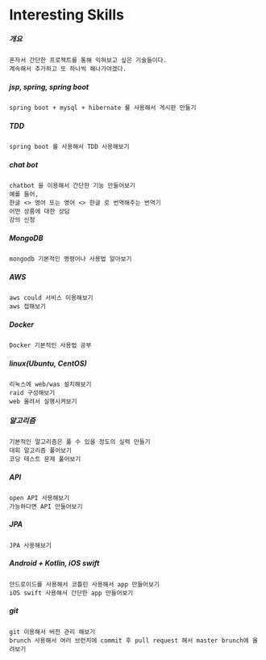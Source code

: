 # Interesting Skills

##### 개요
    혼자서 간단한 프로젝트를 통해 익혀보고 싶은 기술들이다.
    계속해서 추가하고 또 하나씩 해나가야겠다.
    
##### jsp, spring, spring boot
    spring boot + mysql + hibernate 를 사용해서 게시판 만들기

##### TDD
    spring boot 를 사용해서 TDD 사용해보기

##### chat bot
    chatbot 을 이용해서 간단한 기능 만들어보기
    예를 들어,
    한글 <> 영어 또는 영어 <> 한글 로 번역해주는 번역기
    어떤 상품에 대한 상담
    강의 신청

##### MongoDB
    mongodb 기본적인 명령어나 사용법 알아보기

##### AWS
    aws could 서비스 이용해보기
    aws 접해보기
    
##### Docker
    Docker 기본적인 사용법 공부

##### linux(Ubuntu, CentOS)
    리눅스에 web/was 설치해보기
    raid 구성해보기
    web 올려서 실행시켜보기
    
##### 알고리즘
    기본적인 알고리즘은 풀 수 있을 정도의 실력 만들기
    대회 알고리즘 풀어보기
    코딩 테스트 문제 풀어보기
    
##### API
    open API 사용해보기
    가능하다면 API 만들어보기
    
##### JPA
    JPA 사용해보기
    
##### Android + Kotlin, iOS swift
    안드로이드를 사용해서 코틀린 사용해서 app 만들어보기
    iOS swift 사용해서 간단한 app 만들어보기

##### git
    git 이용해서 버전 관리 해보기
    brunch 사용해서 여러 브런치에 commit 후 pull request 해서 master brunch에 올려보기
    
